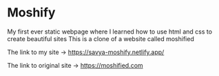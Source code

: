 # Moshify
My first ever static webpage where I learned how to use html and css to create beautiful sites
This is a clone of a website called moshified

The link to my site -> https://savya-moshify.netlify.app/

The link to original site -> https://moshified.com
